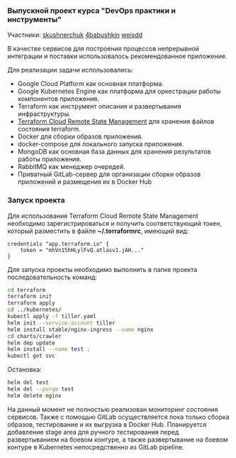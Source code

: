 ### **Выпускной проект курса "DevOps практики и инструменты"**

Участники:
[skushnerchuk](https://github.com/skushnerchuk)
[4babushkin](https://github.com/4babushkin)
[weisdd](https://github.com/weisdd)

В качестве сервисов для построения процессов непрерывной интеграции и поставки использовалось рекомендованное приложение.

Для реализации задачи использовались:
* Google Cloud Platform как основная платформа.
* Google Kubernetes Engine как платформа для оркестрации работы компонентов приложения.
* Terraform как инструмент описания и развертывания инфраструктуры.
* [Terraform Cloud Remote State Management](https://www.hashicorp.com/blog/using-terraform-cloud-remote-state-management) для хранения файлов состояния terraform.
* Docker для сборки образов приложения.
* docker-compose для локального запуска приложения.
* MongoDB как основная база данных для хранения результатов работы приложения.
* RabbitMQ как менеджер очередей.
* Приватный GitLab-сервер для организации сборки образов приложений и размещения их в Docker Hub

### Запуск проекта
Для использования Terraform Cloud Remote State Management необходимо зарегистрироваться и получить соответствующий токен, который разместить в файле **~/.terraformrc**, имеющий вид:
```
credentials "app.terraform.io" {
    token = "mhVn15hHLylFvQ.atlasv1.jAH..."
}
```
Для запуска проекты необходимо выполнить в папке проекта последовательность команд:
```bash
cd terraform
terraform init
terraform apply
cd ../kubernetes/
kubectl apply -f tiller.yaml
helm init --service-account tiller
helm install stable/nginx-ingress --name nginx
cd charts/crawler
helm dep update
helm install --name test .
kubectl get svc
```
Остановка:
```bash
helm del test
helm del --purge test
helm delete nginx
```

На данный момент не полностью реализован мониторинг состояния сервисов. Также с помощью GitLab осуществляется пока только сборка образов, тестирование и их выгрузка в Docker Hub. Планируется добавление stage area для ручного тестирования перед развертыванием на боевом контуре, а также развертывание на боевом контуре в Kubernetes непосредственно из GitLab pipeline.
